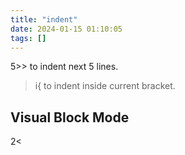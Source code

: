 ```yaml
---
title: "indent"
date: 2024-01-15 01:10:05
tags: []
---
```

5>> to indent next 5 lines.

>i{ to indent inside current bracket.

## Visual Block Mode

2<


